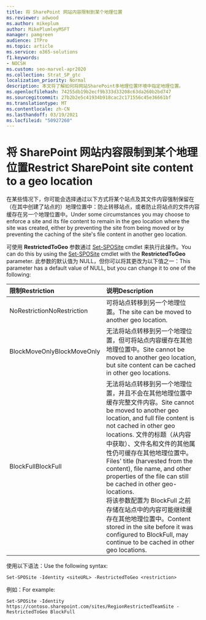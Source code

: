 ```yaml
---
title: 将 SharePoint 网站内容限制到某个地理位置
ms.reviewer: adwood
ms.author: mikeplum
author: MikePlumleyMSFT
manager: pamgreen
audience: ITPro
ms.topic: article
ms.service: o365-solutions
f1.keywords:
- NOCSH
ms.custom: seo-marvel-apr2020
ms.collection: Strat_SP_gtc
localization_priority: Normal
description: 本文将了解如何将网站SharePoint多地理位置环境中指定地理位置。
ms.openlocfilehash: 74255db19b2ecf9b333d33208c63da260b2bd747
ms.sourcegitcommit: 27b2b2e5c41934b918cac2c171556c45e36661bf
ms.translationtype: MT
ms.contentlocale: zh-CN
ms.lasthandoff: 03/19/2021
ms.locfileid: "50927260"
---
```

# <a name="restrict-sharepoint-site-content-to-a-geo-location"></a><span data-ttu-id="ae701-103">将 SharePoint 网站内容限制到某个地理位置</span><span class="sxs-lookup"><span data-stu-id="ae701-103">Restrict SharePoint site content to a geo location</span></span>

<span data-ttu-id="ae701-104">在某些情况下，你可能会选择通过以下方式将某个站点及其文件内容强制保留在（在其中创建了站点的）地理位置中：防止转移站点，或者防止将站点的文件内容缓存在另一个地理位置中。</span><span class="sxs-lookup"><span data-stu-id="ae701-104">Under some circumstances you may choose to enforce a site and its file content to remain in the geo location where the site was created, either by preventing the site from being moved or by preventing the caching of the site's file content in another geo location.</span></span>

<span data-ttu-id="ae701-105">可使用 **RestrictedToGeo** 参数通过 [Set-SPOSite](/powershell/module/sharepoint-online/set-sposite) cmdlet 来执行此操作。</span><span class="sxs-lookup"><span data-stu-id="ae701-105">You can do this by using the [Set-SPOSite](/powershell/module/sharepoint-online/set-sposite) cmdlet with the **RestrictedToGeo** parameter.</span></span> <span data-ttu-id="ae701-106">此参数的默认值为 NULL，但你可以将其更改为以下值之一：</span><span class="sxs-lookup"><span data-stu-id="ae701-106">This parameter has a default value of NULL, but you can change it to one of the following:</span></span>

|<span data-ttu-id="ae701-107">限制</span><span class="sxs-lookup"><span data-stu-id="ae701-107">Restriction</span></span>|<span data-ttu-id="ae701-108">说明</span><span class="sxs-lookup"><span data-stu-id="ae701-108">Description</span></span>|
|:----------|:----------|
|<span data-ttu-id="ae701-109">NoRestriction</span><span class="sxs-lookup"><span data-stu-id="ae701-109">NoRestriction</span></span>|<span data-ttu-id="ae701-110">可将站点转移到另一个地理位置。</span><span class="sxs-lookup"><span data-stu-id="ae701-110">The site can be moved to another geo location.</span></span>|
|<span data-ttu-id="ae701-111">BlockMoveOnly</span><span class="sxs-lookup"><span data-stu-id="ae701-111">BlockMoveOnly</span></span>|<span data-ttu-id="ae701-112">无法将站点转移到另一个地理位置，但可将站点内容缓存在其他地理位置中。</span><span class="sxs-lookup"><span data-stu-id="ae701-112">Site cannot be moved to another geo location, but site content can be cached in other geo locations.</span></span>|
|<span data-ttu-id="ae701-113">BlockFull</span><span class="sxs-lookup"><span data-stu-id="ae701-113">BlockFull</span></span>|<span data-ttu-id="ae701-114">无法将站点转移到另一个地理位置，并且不会在其他地理位置中缓存完整文件内容。</span><span class="sxs-lookup"><span data-stu-id="ae701-114">Site cannot be moved to another geo location, and full file content is not cached in other geo locations.</span></span> <span data-ttu-id="ae701-115">文件的标题（从内容中获取）、文件名和文件的其他属性仍可缓存在其他地理位置中。</span><span class="sxs-lookup"><span data-stu-id="ae701-115">Files' title (harvested from the content), file name, and other properties of the file can still be cached in other geo-locations.</span></span><br><span data-ttu-id="ae701-116">将该参数配置为 BlockFull 之前存储在站点中的内容可能继续缓存在其他地理位置中。</span><span class="sxs-lookup"><span data-stu-id="ae701-116">Content stored in the site before it was configured to BlockFull, may continue to be cached in other geo locations.</span></span>|

<span data-ttu-id="ae701-117">使用以下语法：</span><span class="sxs-lookup"><span data-stu-id="ae701-117">Use the following syntax:</span></span>

`Set-SPOSite -Identity <siteURL> -RestrictedToGeo <restriction>`

<span data-ttu-id="ae701-118">例如：</span><span class="sxs-lookup"><span data-stu-id="ae701-118">For example:</span></span>

`Set-SPOSite -Identity https://contoso.sharepoint.com/sites/RegionRestrictedTeamSite -RestrictedToGeo BlockFull`